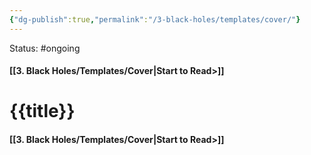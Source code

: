 ```yaml
---
{"dg-publish":true,"permalink":"/3-black-holes/templates/cover/"}
---
```


Status: #ongoing
#### [[3. Black Holes/Templates/Cover\|Start to Read>]]
# {{title}}



#### [[3. Black Holes/Templates/Cover\|Start to Read>]]
